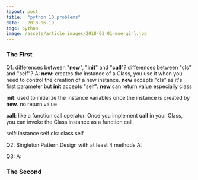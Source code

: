 ```yaml
---
layout: post
title:  "python 10 problems"
date:   2018-06-19
tags: python
image: /assets/article_images/2018-01-01-moe-girl.jpg
---
```


### The First
Q1: differences between "__new__", "__init__" and "__call__"? differences between "cls" and "self"?
A:
__new__: creates the instance of a Class, you use it when you need to control the creation of a new instance. __new__ accepts "cls" as it's first parameter but __init__ accepts "self". __new__ can return value especially class

__init__: used to initialize the instance variables once the instance is created by __new__. no return value

__call__: like a function call operator. Once you implement __call__ in your Class, you can invoke the Class instance as a function call.

self: instance self
cls: class self

Q2: Singleton Pattern Design with at least 4 methods
A:

Q3:
A:

### The Second
